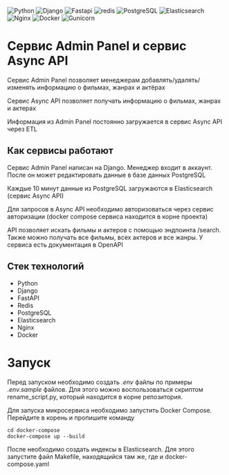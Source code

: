![Python](https://img.shields.io/badge/Python-14354C?style=badge&logo=python&logoColor=white)
![Django](https://img.shields.io/badge/Django-092E20?style=badge&logo=django&logoColor=white)
![Fastapi](https://img.shields.io/badge/Fastapi-000000?style=badge&logo=fastapi&logoColor=white)
![redis](https://img.shields.io/badge/redis-%23DD0031.svg?&style=badge&logo=redis&logoColor=white)
![PostgreSQL](https://img.shields.io/badge/PostgreSQL-316192?style=badge&logo=postgresql&logoColor=white)
![Elasticsearch](https://badges.aleen42.com/src/elasticsearch.svg)
![Nginx](https://img.shields.io/badge/Nginx-000000?style=badge&logo=nginx&logoColor=white)
![Docker](https://img.shields.io/badge/docker-%230db7ed.svg?style=badge&logo=docker&logoColor=white)
![Gunicorn](https://img.shields.io/badge/Gunicorn-000000?.svg?style=Gunicorn&logo=Gunicorn&logoColor=green)

# Сервис Admin Panel и сервис Async API

Сервис Admin Panel позволяет менеджерам добавлять/удалять/изменять информацию о фильмах, жанрах и актёрах

Сервис Async API позволяет получать информацию о фильмах, жанрах и актерах

Информация из Admin Panel постоянно загружается в сервис Async API через ETL

## Как сервисы работают

Сервис Admin Panel написан на Django. Менеджер входит в аккаунт. После он может редактировать данные в базе данных
PostgreSQL

Каждые 10 минут данные из PostgreSQL загружаются в Elasticsearch (сервис Async API)

Для запросов в Async API необходимо авторизоваться через сервис авторизации (docker compose сервиса находится в корне
проекта)

API позволяет искать фильмы и актеров с помощью эндпоинта /search. Также можно получать все фильмы, всех актеров и все
жанры. У сервиса есть документация в OpenAPI

## Стек технологий

- Python
- Django
- FastAPI
- Redis
- PostgreSQL
- Elasticsearch
- Nginx
- Docker

# Запуск

Перед запуском необходимо создать _.env_ файлы по примеры _.env.sample_ файлов. Для этого можно воспользоваться скриптом
rename_script.py, который находится в корне репозитория.

Для запуска микросервиса необходимо запустить Docker Compose.
Перейдите в корень и пропишите команду

```
cd docker-compose
docker-compose up --build
```

После необходимо создать индексы в Elasticsearch. Для этого запустите файл Makefile, находящийся там же, где и
docker-compose.yaml